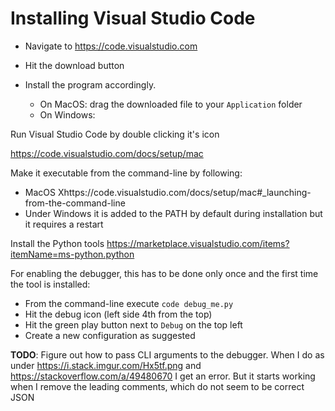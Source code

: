 # Installing Visual Studio Code

  * Navigate to https://code.visualstudio.com
  * Hit the download button

  * Install the program accordingly.
    - On MacOS: drag the downloaded file to your `Application` folder
    - On Windows:

Run Visual Studio Code by double clicking it's icon


https://code.visualstudio.com/docs/setup/mac


Make it executable from the command-line by following:
  * MacOS Xhttps://code.visualstudio.com/docs/setup/mac#_launching-from-the-command-line
  * Under Windows it is added to the PATH by default during installation but it requires a restart

Install the Python tools https://marketplace.visualstudio.com/items?itemName=ms-python.python



For enabling the debugger, this has to be done only once and the first time the tool is installed:

  * From the command-line execute `code debug_me.py`
  * Hit the debug icon (left side 4th from the top)
  * Hit the green play button next to `Debug` on the top left
  * Create a new configuration as suggested


**TODO**: Figure out how to pass CLI arguments to the debugger. When I do as under https://i.stack.imgur.com/Hx5tf.png and https://stackoverflow.com/a/49480670 I get an error. But it starts working when I remove the leading comments, which do not seem to be correct JSON  

